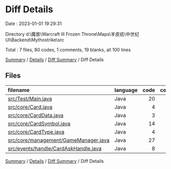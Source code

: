 # Diff Details

Date : 2023-01-01 19:29:31

Directory d:\\魔兽\\Warcraft III Frozen Throne\\Maps\\羊皮纸\\中世纪UI\\Backend\\Mythostrike\\src

Total : 7 files,  80 codes, 1 comments, 19 blanks, all 100 lines

[Summary](results.md) / [Details](details.md) / [Diff Summary](diff.md) / Diff Details

## Files
| filename | language | code | comment | blank | total |
| :--- | :--- | ---: | ---: | ---: | ---: |
| [src/Test/Main.java](/src/Test/Main.java) | Java | 20 | 0 | 6 | 26 |
| [src/core/Card.java](/src/core/Card.java) | Java | 4 | 0 | 1 | 5 |
| [src/core/CardData.java](/src/core/CardData.java) | Java | 3 | 0 | 1 | 4 |
| [src/core/CardSymbol.java](/src/core/CardSymbol.java) | Java | 14 | 0 | 5 | 19 |
| [src/core/CardType.java](/src/core/CardType.java) | Java | 4 | 0 | 1 | 5 |
| [src/core/management/GameManager.java](/src/core/management/GameManager.java) | Java | 27 | 1 | 3 | 31 |
| [src/events/handle/CardAskHandle.java](/src/events/handle/CardAskHandle.java) | Java | 8 | 0 | 2 | 10 |

[Summary](results.md) / [Details](details.md) / [Diff Summary](diff.md) / Diff Details